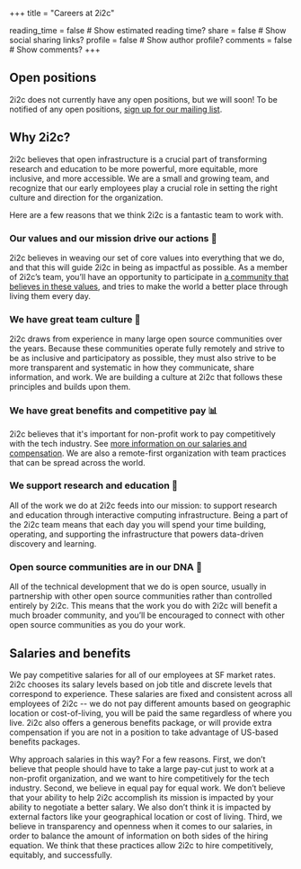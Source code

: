 +++
title = "Careers at 2i2c"

reading_time = false  # Show estimated reading time?
share = false  # Show social sharing links?
profile = false  # Show author profile?
comments = false  # Show comments?
+++

## Open positions

2i2c does not currently have any open positions, but we will soon! To be notified of any open positions, [sign up for our mailing list](/#contact).

## Why 2i2c?

2i2c believes that open infrastructure is a crucial part of transforming research and education to be more powerful, more equitable, more inclusive, and more accessible. We are a small and growing team, and recognize that our early employees play a crucial role in setting the right culture and direction for the organization.

Here are a few reasons that we think 2i2c is a fantastic team to work with.

### Our values and our mission drive our actions 🧭

2i2c believes in weaving our set of core values into everything that we do, and that this will guide 2i2c in being as impactful as possible. As a member of 2i2c’s team, you’ll have an opportunity to participate in [a community that believes in these values](/about), and tries to make the world a better place through living them every day.

### We have great team culture 🙌

2i2c draws from experience in many large open source communities over the years. Because these communities operate fully remotely and strive to be as inclusive and participatory as possible, they must also strive to be more transparent and systematic in how they communicate, share information, and work. We are building a culture at 2i2c that follows these principles and builds upon them.

### We have great benefits and competitive pay 📊

2i2c believes that it's important for non-profit work to pay competitively with the tech industry. See [more information on our salaries and compensation](#salaries-and-benefits). We are also a remote-first organization with team practices that can be spread across the world.

### We support research and education 🔬

All of the work we do at 2i2c feeds into our mission: to support research and education through interactive computing infrastructure. Being a part of the 2i2c team means that each day you will spend your time building, operating, and supporting the infrastructure that powers data-driven discovery and learning.

### Open source communities are in our DNA 🤝

All of the technical development that we do is open source, usually in partnership with other open source communities rather than controlled entirely by 2i2c. This means that the work you do with 2i2c will benefit a much broader community, and you’ll be encouraged to connect with other open source communities as you do your work.

## Salaries and benefits

We pay competitive salaries for all of our employees at SF market rates. 2i2c chooses its salary levels based on job title and discrete levels that correspond to experience. These salaries are fixed and consistent across all employees of 2i2c -- we do not pay different amounts based on geographic location or cost-of-living, you will be paid the same regardless of where you live. 2i2c also offers a generous benefits package, or will provide extra compensation if you are not in a position to take advantage of US-based benefits packages.

Why approach salaries in this way? For a few reasons. First, we don’t believe that people should have to take a large pay-cut just to work at a non-profit organization, and we want to hire competitively for the tech industry. Second, we believe in equal pay for equal work. We don’t believe that your ability to help 2i2c accomplish its mission is impacted by your ability to negotiate a better salary. We also don’t think it is impacted by external factors like your geographical location or cost of living. Third, we believe in transparency and openness when it comes to our salaries, in order to balance the amount of information on both sides of the hiring equation. We think that these practices allow 2i2c to hire competitively, equitably, and successfully.
